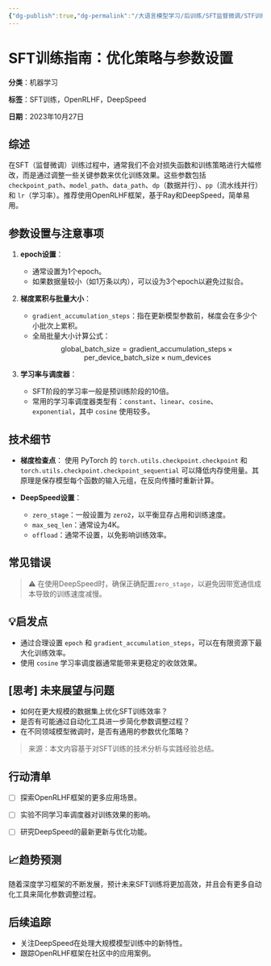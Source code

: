 ```yaml
---
{"dg-publish":true,"dg-permalink":"/大语言模型学习/后训练/SFT监督微调/STF训练/训练框架及参数设置","dg-home":false,"dg-description":"在此输入笔记的描述","dg-hide":false,"dg-hide-title":false,"dg-show-backlinks":true,"dg-show-local-graph":true,"dg-show-inline-title":true,"dg-pinned":false,"dg-passphrase":"在此输入访问密码","dg-enable-mathjax":false,"dg-enable-mermaid":false,"dg-enable-uml":false,"dg-note-icon":0,"dg-enable-dataview":false,"tags":["NLP"],"permalink":"/大语言模型学习/后训练/SFT监督微调/STF训练/训练框架及参数设置/","dgShowBacklinks":true,"dgShowLocalGraph":true,"dgShowInlineTitle":true,"dgPassFrontmatter":true,"noteIcon":0,"created":"2025-04-11T11:00:48.246+08:00","updated":"2025-04-11T11:06:46.649+08:00"}
---
```




# SFT训练指南：优化策略与参数设置
**分类**：机器学习

**标签**：SFT训练，OpenRLHF，DeepSpeed

**日期**：2023年10月27日

## 综述
在SFT（监督微调）训练过程中，通常我们不会对损失函数和训练策略进行大幅修改，而是通过调整一些关键参数来优化训练效果。这些参数包括 `checkpoint_path`、`model_path`、`data_path`、`dp`（数据并行）、`pp`（流水线并行）和 `lr`（学习率）。推荐使用OpenRLHF框架，基于Ray和DeepSpeed，简单易用。


## 参数设置与注意事项
1. **epoch设置**：
   - 通常设置为1个epoch。
   - 如果数据量较小（如1万条以内），可以设为3个epoch以避免过拟合。

2. **梯度累积与批量大小**：
   - `gradient_accumulation_steps`：指在更新模型参数前，梯度会在多少个小批次上累积。
   - 全局批量大小计算公式：
     $$
     \text{global\_batch\_size} = \text{gradient\_accumulation\_steps} \times \text{per\_device\_batch\_size} \times \text{num\_devices}
     $$

3. **学习率与调度器**：
   - SFT阶段的学习率一般是预训练阶段的10倍。
   - 常用的学习率调度器类型有：`constant`、`linear`、`cosine`、`exponential`，其中 `cosine` 使用较多。


## 技术细节
- **梯度检查点**：
  使用 PyTorch 的 `torch.utils.checkpoint.checkpoint` 和 `torch.utils.checkpoint.checkpoint_sequential` 可以降低内存使用量。其原理是保存模型每个函数的输入元组，在反向传播时重新计算。

- **DeepSpeed设置**：
  - `zero_stage`：一般设置为 `zero2`，以平衡显存占用和训练速度。
  - `max_seq_len`：通常设为4K。
  - `offload`：通常不设置，以免影响训练效率。


## 常见错误
> ⚠ 在使用DeepSpeed时，确保正确配置`zero_stage`，以避免因带宽通信成本导致的训练速度减慢。


## 💡启发点
- 通过合理设置 `epoch` 和 `gradient_accumulation_steps`，可以在有限资源下最大化训练效率。
- 使用 `cosine` 学习率调度器通常能带来更稳定的收敛效果。


## [思考] 未来展望与问题
- 如何在更大规模的数据集上优化SFT训练效率？
- 是否有可能通过自动化工具进一步简化参数调整过程？
- 在不同领域模型微调时，是否有通用的参数优化策略？

> 来源：本文内容基于对SFT训练的技术分析与实践经验总结。


## 行动清单
- [ ] 探索OpenRLHF框架的更多应用场景。
- [ ] 实验不同学习率调度器对训练效果的影响。
- [ ] 研究DeepSpeed的最新更新与优化功能。


## 📈趋势预测
随着深度学习框架的不断发展，预计未来SFT训练将更加高效，并且会有更多自动化工具来简化参数调整过程。


## 后续追踪
- 关注DeepSpeed在处理大规模模型训练中的新特性。
- 跟踪OpenRLHF框架在社区中的应用案例。
